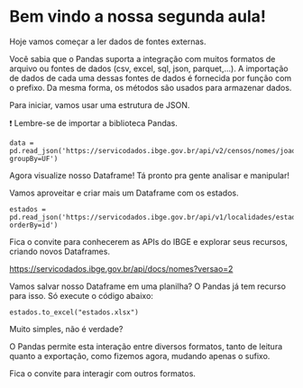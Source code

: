 # Bem vindo a nossa segunda aula!

Hoje vamos começar a ler dados de fontes externas.

Você sabia que o Pandas suporta a integração com muitos formatos de arquivo ou fontes de dados (csv, excel, sql, json, parquet,...). A importação de dados de cada uma dessas fontes de dados é fornecida por função com o prefixo. Da mesma forma, os métodos são usados para armazenar dados.

Para iniciar, vamos usar uma estrutura de JSON. 

:exclamation: Lembre-se de importar a biblioteca Pandas.

~~~ 
data = pd.read_json('https://servicodados.ibge.gov.br/api/v2/censos/nomes/joao?groupBy=UF')
~~~ 

Agora visualize nosso Dataframe! Tá pronto pra gente analisar e manipular! 

Vamos aproveitar e criar mais um Dataframe com os estados.

~~~
estados = pd.read_json('https://servicodados.ibge.gov.br/api/v1/localidades/estados?orderBy=id')
~~~

Fica o convite para conhecerem as APIs do IBGE e explorar seus recursos, criando novos Dataframes.

https://servicodados.ibge.gov.br/api/docs/nomes?versao=2

Vamos salvar nosso Dataframe em uma planilha? O Pandas já tem recurso para isso. 
Só execute o código abaixo:

~~~
estados.to_excel("estados.xlsx")
~~~

Muito simples, não é verdade? 

O Pandas permite esta interação entre diversos formatos, tanto de leitura quanto a exportação, como fizemos agora, mudando apenas o sufixo.

Fica o convite para interagir com outros formatos.



